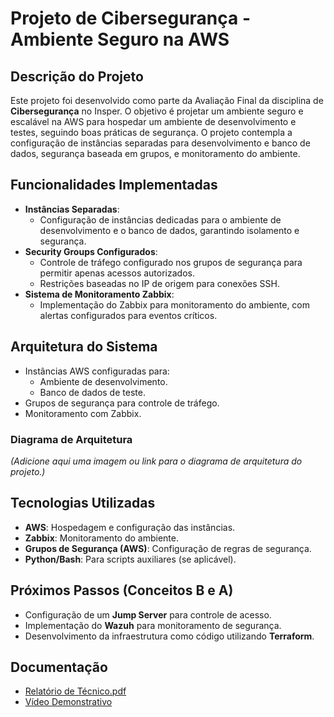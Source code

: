 # Projeto de Cibersegurança - Ambiente Seguro na AWS

## Descrição do Projeto

Este projeto foi desenvolvido como parte da Avaliação Final da disciplina de **Cibersegurança** no Insper. O objetivo é projetar um ambiente seguro e escalável na AWS para hospedar um ambiente de desenvolvimento e testes, seguindo boas práticas de segurança. O projeto contempla a configuração de instâncias separadas para desenvolvimento e banco de dados, segurança baseada em grupos, e monitoramento do ambiente.

## Funcionalidades Implementadas

- **Instâncias Separadas**:
  - Configuração de instâncias dedicadas para o ambiente de desenvolvimento e o banco de dados, garantindo isolamento e segurança.
- **Security Groups Configurados**:
  - Controle de tráfego configurado nos grupos de segurança para permitir apenas acessos autorizados.
  - Restrições baseadas no IP de origem para conexões SSH.
- **Sistema de Monitoramento Zabbix**:
  - Implementação do Zabbix para monitoramento do ambiente, com alertas configurados para eventos críticos.

## Arquitetura do Sistema

- Instâncias AWS configuradas para:
  - Ambiente de desenvolvimento.
  - Banco de dados de teste.
- Grupos de segurança para controle de tráfego.
- Monitoramento com Zabbix.

### Diagrama de Arquitetura
*(Adicione aqui uma imagem ou link para o diagrama de arquitetura do projeto.)*

## Tecnologias Utilizadas

- **AWS**: Hospedagem e configuração das instâncias.
- **Zabbix**: Monitoramento do ambiente.
- **Grupos de Segurança (AWS)**: Configuração de regras de segurança.
- **Python/Bash**: Para scripts auxiliares (se aplicável).

## Próximos Passos (Conceitos B e A)

- Configuração de um **Jump Server** para controle de acesso.
- Implementação do **Wazuh** para monitoramento de segurança.
- Desenvolvimento da infraestrutura como código utilizando **Terraform**.

## Documentação


- [Relatório de Técnico.pdf](https://github.com/user-attachments/files/17895655/Relatorio.de.Tecnico.pdf)
- [Vídeo Demonstrativo](https://youtu.be/uylXgdZXe-g)

